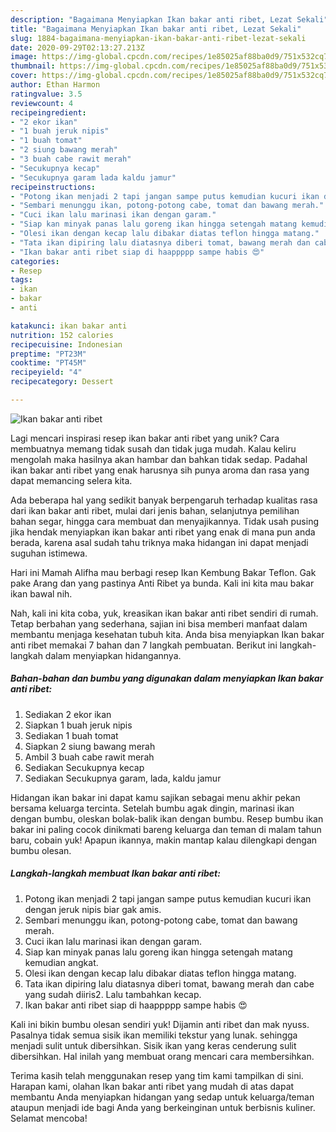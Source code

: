 ```yaml
---
description: "Bagaimana Menyiapkan Ikan bakar anti ribet, Lezat Sekali"
title: "Bagaimana Menyiapkan Ikan bakar anti ribet, Lezat Sekali"
slug: 1884-bagaimana-menyiapkan-ikan-bakar-anti-ribet-lezat-sekali
date: 2020-09-29T02:13:27.213Z
image: https://img-global.cpcdn.com/recipes/1e85025af88ba0d9/751x532cq70/ikan-bakar-anti-ribet-foto-resep-utama.jpg
thumbnail: https://img-global.cpcdn.com/recipes/1e85025af88ba0d9/751x532cq70/ikan-bakar-anti-ribet-foto-resep-utama.jpg
cover: https://img-global.cpcdn.com/recipes/1e85025af88ba0d9/751x532cq70/ikan-bakar-anti-ribet-foto-resep-utama.jpg
author: Ethan Harmon
ratingvalue: 3.5
reviewcount: 4
recipeingredient:
- "2 ekor ikan"
- "1 buah jeruk nipis"
- "1 buah tomat"
- "2 siung bawang merah"
- "3 buah cabe rawit merah"
- "Secukupnya kecap"
- "Secukupnya garam lada kaldu jamur"
recipeinstructions:
- "Potong ikan menjadi 2 tapi jangan sampe putus kemudian kucuri ikan dengan jeruk nipis biar gak amis."
- "Sembari menunggu ikan, potong-potong cabe, tomat dan bawang merah."
- "Cuci ikan lalu marinasi ikan dengan garam."
- "Siap kan minyak panas lalu goreng ikan hingga setengah matang kemudian angkat."
- "Olesi ikan dengan kecap lalu dibakar diatas teflon hingga matang."
- "Tata ikan dipiring lalu diatasnya diberi tomat, bawang merah dan cabe yang sudah diiris2. Lalu tambahkan kecap."
- "Ikan bakar anti ribet siap di haappppp sampe habis 😍"
categories:
- Resep
tags:
- ikan
- bakar
- anti

katakunci: ikan bakar anti 
nutrition: 152 calories
recipecuisine: Indonesian
preptime: "PT23M"
cooktime: "PT45M"
recipeyield: "4"
recipecategory: Dessert

---
```



![Ikan bakar anti ribet](https://img-global.cpcdn.com/recipes/1e85025af88ba0d9/751x532cq70/ikan-bakar-anti-ribet-foto-resep-utama.jpg)

Lagi mencari inspirasi resep ikan bakar anti ribet yang unik? Cara membuatnya memang tidak susah dan tidak juga mudah. Kalau keliru mengolah maka hasilnya akan hambar dan bahkan tidak sedap. Padahal ikan bakar anti ribet yang enak harusnya sih punya aroma dan rasa yang dapat memancing selera kita.

Ada beberapa hal yang sedikit banyak berpengaruh terhadap kualitas rasa dari ikan bakar anti ribet, mulai dari jenis bahan, selanjutnya pemilihan bahan segar, hingga cara membuat dan menyajikannya. Tidak usah pusing jika hendak menyiapkan ikan bakar anti ribet yang enak di mana pun anda berada, karena asal sudah tahu triknya maka hidangan ini dapat menjadi suguhan istimewa.

Hari ini Mamah Alifha mau berbagi resep Ikan Kembung Bakar Teflon. Gak pake Arang dan yang pastinya Anti Ribet ya bunda. Kali ini kita mau bakar ikan bawal nih.


Nah, kali ini kita coba, yuk, kreasikan ikan bakar anti ribet sendiri di rumah. Tetap berbahan yang sederhana, sajian ini bisa memberi manfaat dalam membantu menjaga kesehatan tubuh kita. Anda bisa menyiapkan Ikan bakar anti ribet memakai 7 bahan dan 7 langkah pembuatan. Berikut ini langkah-langkah dalam menyiapkan hidangannya.

<!--inarticleads1-->

##### Bahan-bahan dan bumbu yang digunakan dalam menyiapkan Ikan bakar anti ribet:

1. Sediakan 2 ekor ikan
1. Siapkan 1 buah jeruk nipis
1. Sediakan 1 buah tomat
1. Siapkan 2 siung bawang merah
1. Ambil 3 buah cabe rawit merah
1. Sediakan Secukupnya kecap
1. Sediakan Secukupnya garam, lada, kaldu jamur


Hidangan ikan bakar ini dapat kamu sajikan sebagai menu akhir pekan bersama keluarga tercinta. Setelah bumbu agak dingin, marinasi ikan dengan bumbu, oleskan bolak-balik ikan dengan bumbu. Resep bumbu ikan bakar ini paling cocok dinikmati bareng keluarga dan teman di malam tahun baru, cobain yuk! Apapun ikannya, makin mantap kalau dilengkapi dengan bumbu olesan. 

<!--inarticleads2-->

##### Langkah-langkah membuat Ikan bakar anti ribet:

1. Potong ikan menjadi 2 tapi jangan sampe putus kemudian kucuri ikan dengan jeruk nipis biar gak amis.
1. Sembari menunggu ikan, potong-potong cabe, tomat dan bawang merah.
1. Cuci ikan lalu marinasi ikan dengan garam.
1. Siap kan minyak panas lalu goreng ikan hingga setengah matang kemudian angkat.
1. Olesi ikan dengan kecap lalu dibakar diatas teflon hingga matang.
1. Tata ikan dipiring lalu diatasnya diberi tomat, bawang merah dan cabe yang sudah diiris2. Lalu tambahkan kecap.
1. Ikan bakar anti ribet siap di haappppp sampe habis 😍


Kali ini bikin bumbu olesan sendiri yuk! Dijamin anti ribet dan mak nyuss. Pasalnya tidak semua sisik ikan memiliki tekstur yang lunak. sehingga menjadi sulit untuk dibersihkan. Sisik ikan yang keras cenderung sulit dibersihkan. Hal inilah yang membuat orang mencari cara membersihkan. 

Terima kasih telah menggunakan resep yang tim kami tampilkan di sini. Harapan kami, olahan Ikan bakar anti ribet yang mudah di atas dapat membantu Anda menyiapkan hidangan yang sedap untuk keluarga/teman ataupun menjadi ide bagi Anda yang berkeinginan untuk berbisnis kuliner. Selamat mencoba!
